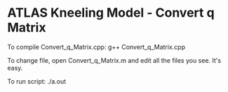 # ATLAS Kneeling Model - Convert q Matrix

To compile Convert_q_Matrix.cpp: g++ Convert_q_Matrix.cpp

To change file, open Convert_q_Matrix.m and edit all the files you see. It's easy.

To run script: ./a.out
